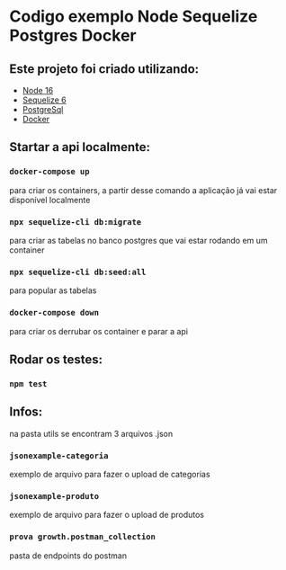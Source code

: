 # Codigo exemplo Node Sequelize Postgres Docker

## Este projeto foi criado utilizando:
- [Node 16](https://nodejs.org/dist/latest-v16.x/docs/api/)
- [Sequelize 6](https://sequelize.org/docs/v6/)
- [PostgreSql](https://www.postgresql.org/)
- [Docker](https://www.docker.com/)

## Startar a api localmente:
### `docker-compose up`
para criar os containers, a partir desse comando a aplicação já vai estar disponível localmente

### `npx sequelize-cli db:migrate`
para criar as tabelas no banco postgres que vai estar rodando em um container

### `npx sequelize-cli db:seed:all`
para popular as tabelas

### `docker-compose down`
para criar os derrubar os container e parar a api

## Rodar os testes:

### `npm test`

## Infos:

na pasta utils se encontram 3 arquivos .json

### `jsonexample-categoria`
exemplo de arquivo para fazer o upload de categorias

### `jsonexample-produto`
exemplo de arquivo para fazer o upload de produtos

### `prova growth.postman_collection`
pasta de endpoints do postman

